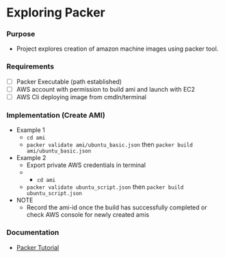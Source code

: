 # Exploring Packer

### Purpose
- Project explores creation of amazon machine images using packer tool.

### Requirements
- [ ] Packer Executable (path established)
- [ ] AWS account with permission to build ami and launch with EC2
- [ ] AWS Cli deploying image from cmdln/terminal

### Implementation (Create AMI)
+ Example 1
    - `cd ami`
    - `packer validate ami/ubuntu_basic.json` then `packer build ami/ubuntu_basic.json`
+ Example 2
    - Export private AWS credentials in terminal
    - - `cd ami`
    - `packer validate ubuntu_script.json` then `packer build ubuntu_script.json`
+ NOTE
    - Record the ami-id once the build has successfully completed or check AWS console for newly created amis

### Documentation
- [Packer Tutorial](https://learn.hashicorp.com/tutorials/packer/getting-started-build-image)
